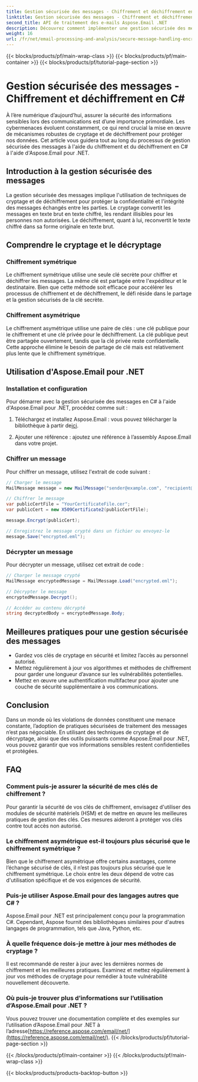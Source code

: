 ```yaml
---
title: Gestion sécurisée des messages - Chiffrement et déchiffrement en C#
linktitle: Gestion sécurisée des messages - Chiffrement et déchiffrement en C#
second_title: API de traitement des e-mails Aspose.Email .NET
description: Découvrez comment implémenter une gestion sécurisée des messages avec chiffrement et déchiffrement en C# à l'aide d'Aspose.Email pour .NET. Protégez efficacement les données sensibles.
weight: 16
url: /fr/net/email-processing-and-analysis/secure-message-handling-encryption-and-decryption-in-csharp/
---
```


{{< blocks/products/pf/main-wrap-class >}}
{{< blocks/products/pf/main-container >}}
{{< blocks/products/pf/tutorial-page-section >}}

# Gestion sécurisée des messages - Chiffrement et déchiffrement en C#


À l’ère numérique d’aujourd’hui, assurer la sécurité des informations sensibles lors des communications est d’une importance primordiale. Les cybermenaces évoluent constamment, ce qui rend crucial la mise en œuvre de mécanismes robustes de cryptage et de déchiffrement pour protéger nos données. Cet article vous guidera tout au long du processus de gestion sécurisée des messages à l'aide du chiffrement et du déchiffrement en C# à l'aide d'Aspose.Email pour .NET.

## Introduction à la gestion sécurisée des messages

La gestion sécurisée des messages implique l'utilisation de techniques de cryptage et de déchiffrement pour protéger la confidentialité et l'intégrité des messages échangés entre les parties. Le cryptage convertit les messages en texte brut en texte chiffré, les rendant illisibles pour les personnes non autorisées. Le déchiffrement, quant à lui, reconvertit le texte chiffré dans sa forme originale en texte brut.

## Comprendre le cryptage et le décryptage

### Chiffrement symétrique

Le chiffrement symétrique utilise une seule clé secrète pour chiffrer et déchiffrer les messages. La même clé est partagée entre l'expéditeur et le destinataire. Bien que cette méthode soit efficace pour accélérer les processus de chiffrement et de déchiffrement, le défi réside dans le partage et la gestion sécurisés de la clé secrète.

### Chiffrement asymétrique

Le chiffrement asymétrique utilise une paire de clés : une clé publique pour le chiffrement et une clé privée pour le déchiffrement. La clé publique peut être partagée ouvertement, tandis que la clé privée reste confidentielle. Cette approche élimine le besoin de partage de clé mais est relativement plus lente que le chiffrement symétrique.

## Utilisation d'Aspose.Email pour .NET

### Installation et configuration

Pour démarrer avec la gestion sécurisée des messages en C# à l'aide d'Aspose.Email pour .NET, procédez comme suit :

1.  Téléchargez et installez Aspose.Email : vous pouvez télécharger la bibliothèque à partir de[ici](https://releases.aspose.com/email/net).

2. Ajouter une référence : ajoutez une référence à l’assembly Aspose.Email dans votre projet.

### Chiffrer un message

Pour chiffrer un message, utilisez l'extrait de code suivant :

```csharp
// Charger le message
MailMessage message = new MailMessage("sender@example.com", "recipient@example.com", "Subject", "Message body");

// Chiffrer le message
var publicCertFile = "YourCertificateFile.cer";
var publicCert = new X509Certificate2(publicCertFile);

message.Encrypt(publicCert);

// Enregistrez le message crypté dans un fichier ou envoyez-le
message.Save("encrypted.eml");
```

### Décrypter un message

Pour décrypter un message, utilisez cet extrait de code :

```csharp
// Charger le message crypté
MailMessage encryptedMessage = MailMessage.Load("encrypted.eml");

// Décrypter le message
encryptedMessage.Decrypt();

// Accéder au contenu décrypté
string decryptedBody = encryptedMessage.Body;
```

## Meilleures pratiques pour une gestion sécurisée des messages

- Gardez vos clés de cryptage en sécurité et limitez l’accès au personnel autorisé.
- Mettez régulièrement à jour vos algorithmes et méthodes de chiffrement pour garder une longueur d’avance sur les vulnérabilités potentielles.
- Mettez en œuvre une authentification multifacteur pour ajouter une couche de sécurité supplémentaire à vos communications.

## Conclusion

Dans un monde où les violations de données constituent une menace constante, l’adoption de pratiques sécurisées de traitement des messages n’est pas négociable. En utilisant des techniques de cryptage et de décryptage, ainsi que des outils puissants comme Aspose.Email pour .NET, vous pouvez garantir que vos informations sensibles restent confidentielles et protégées.

## FAQ

### Comment puis-je assurer la sécurité de mes clés de chiffrement ?

Pour garantir la sécurité de vos clés de chiffrement, envisagez d'utiliser des modules de sécurité matériels (HSM) et de mettre en œuvre les meilleures pratiques de gestion des clés. Ces mesures aideront à protéger vos clés contre tout accès non autorisé.

### Le chiffrement asymétrique est-il toujours plus sécurisé que le chiffrement symétrique ?

Bien que le chiffrement asymétrique offre certains avantages, comme l’échange sécurisé de clés, il n’est pas toujours plus sécurisé que le chiffrement symétrique. Le choix entre les deux dépend de votre cas d'utilisation spécifique et de vos exigences de sécurité.

### Puis-je utiliser Aspose.Email pour des langages autres que C# ?

Aspose.Email pour .NET est principalement conçu pour la programmation C#. Cependant, Aspose fournit des bibliothèques similaires pour d'autres langages de programmation, tels que Java, Python, etc.

### À quelle fréquence dois-je mettre à jour mes méthodes de cryptage ?

Il est recommandé de rester à jour avec les dernières normes de chiffrement et les meilleures pratiques. Examinez et mettez régulièrement à jour vos méthodes de cryptage pour remédier à toute vulnérabilité nouvellement découverte.

### Où puis-je trouver plus d’informations sur l’utilisation d’Aspose.Email pour .NET ?

 Vous pouvez trouver une documentation complète et des exemples sur l’utilisation d’Aspose.Email pour .NET à l’adresse[https://reference.aspose.com/email/net/](https://reference.aspose.com/email/net/).
{{< /blocks/products/pf/tutorial-page-section >}}

{{< /blocks/products/pf/main-container >}}
{{< /blocks/products/pf/main-wrap-class >}}

{{< blocks/products/products-backtop-button >}}
